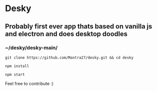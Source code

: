 # Desky

## Probably first ever app thats based on vanilla js and electron and does desktop doodles

### ~/desky/desky-main/

`git clone https://github.com/Mantra27/desky.git && cd desky`

`npm install`

`npm start`


Feel free to contribute :)
